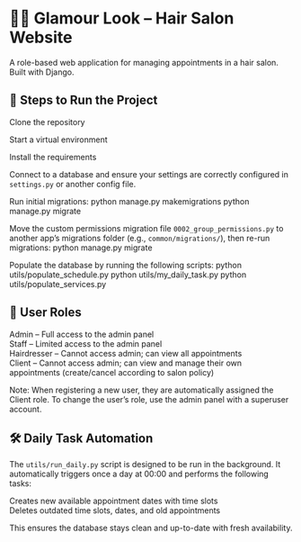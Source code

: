 # 💇‍♀️ Glamour Look – Hair Salon Website

A role-based web application for managing appointments in a hair salon. Built with Django.

## 🚀 Steps to Run the Project

Clone the repository 

Start a virtual environment

Install the requirements

Connect to a database and ensure your settings are correctly configured in `settings.py` or another config file.

Run initial migrations:
python manage.py makemigrations
python manage.py migrate

Move the custom permissions migration file `0002_group_permissions.py` to another app’s migrations folder (e.g., `common/migrations/`), then re-run migrations:
python manage.py migrate

Populate the database by running the following scripts:
python utils/populate_schedule.py
python utils/my_daily_task.py
python utils/populate_services.py

## 👥 User Roles

Admin – Full access to the admin panel  
Staff – Limited access to the admin panel  
Hairdresser – Cannot access admin; can view all appointments  
Client – Cannot access admin; can view and manage their own appointments (create/cancel according to salon policy)

Note: When registering a new user, they are automatically assigned the Client role. To change the user’s role, use the admin panel with a superuser account.

## 🛠 Daily Task Automation

The `utils/run_daily.py` script is designed to be run in the background. It automatically triggers once a day at 00:00 and performs the following tasks:

Creates new available appointment dates with time slots  
Deletes outdated time slots, dates, and old appointments

This ensures the database stays clean and up-to-date with fresh availability.
